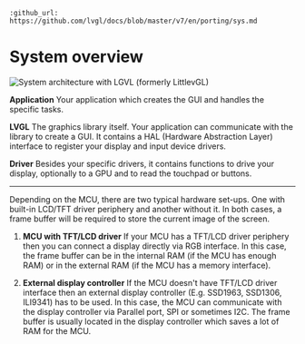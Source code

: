 ```eval_rst
:github_url: https://github.com/lvgl/docs/blob/master/v7/en/porting/sys.md
```
# System overview

![](/misc/sys.png "System architecture with LGVL (formerly LittlevGL)")

**Application**
Your application which creates the GUI and handles the specific tasks.

**LVGL**
The graphics library itself. Your application can communicate with the library to create a GUI. It contains a HAL (Hardware Abstraction Layer) interface to register your display and input device drivers.

**Driver**
Besides your specific drivers, it contains functions to drive your display, optionally to a GPU and to read the touchpad or buttons.

* * *

Depending on the MCU, there are two typical hardware set-ups. One with built-in LCD/TFT driver periphery and another without it. In both cases, a frame buffer will be required to store the current image of the screen.

1. **MCU with TFT/LCD driver**
If your MCU has a TFT/LCD driver periphery then you can connect a display directly via RGB interface. 
In this case, the frame buffer can be in the internal RAM (if the MCU has enough RAM) or in the external RAM (if the MCU has a memory interface).

2. **External display controller**
If the MCU doesn't have TFT/LCD driver interface then an external display controller (E.g. SSD1963, SSD1306, ILI9341) has to be used.
In this case, the MCU can communicate with the display controller via Parallel port, SPI or sometimes I2C.
The frame buffer is usually located in the display controller which saves a lot of RAM for the MCU.
